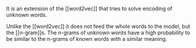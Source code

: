 It is an extension of the [[word2vec]] that tries to solve encoding of unknown words.

Unlike the [[word2vec]] it does not feed the whole words to the model, but the [[n-gram]]s. The n-grams of unknown words have a high probability to be similar to the n-grams of known words with a similar meaning.